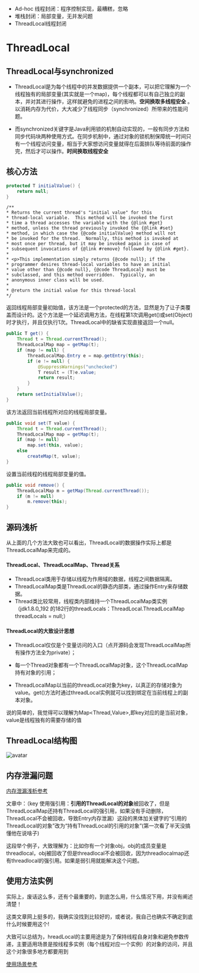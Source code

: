 * Ad-hoc 线程封闭：程序控制实现，最糟糕，忽略
* 堆栈封闭：局部变量，无并发问题
* ThreadLocal线程封闭

# ThreadLocal

## ThreadLocal与synchronized

* ThreadLocal是为每个线程中的并发数据提供一个副本，可以把它理解为一个线程独有的局部变量(其实就是一个map)，每个线程都可以有自己独立的副本，并对其进行操作，这样就避免的进程之间的影响。**空间换取多线程安全** 。以消耗内存为代价，大大减少了线程同步（synchronized）所带来的性能问题。

* 而synchronized关键字是Java利用锁的机制自动实现的，一般有同步方法和同步代码块两种使用方式。在同步机制中，通过对象的锁机制保障统一时间只有一个线程访问变量，相当于大家想访问变量就得在后面排队等待前面的操作完，然后才可以操作。**时间换取线程安全**

## 核心方法

```java
protected T initialValue() {
    return null;
}
```

```
/**
* Returns the current thread's "initial value" for this
* thread-local variable.  This method will be invoked the first
* time a thread accesses the variable with the {@link #get}
* method, unless the thread previously invoked the {@link #set}
* method, in which case the {@code initialValue} method will not
* be invoked for the thread.  Normally, this method is invoked at
* most once per thread, but it may be invoked again in case of
* subsequent invocations of {@link #remove} followed by {@link #get}.
*
* <p>This implementation simply returns {@code null}; if the
* programmer desires thread-local variables to have an initial
* value other than {@code null}, {@code ThreadLocal} must be
* subclassed, and this method overridden.  Typically, an
* anonymous inner class will be used.
*
* @return the initial value for this thread-local
*/
```

 返回线程局部变量初始值，该方法是一个protected的方法，显然是为了让子类覆盖而设计的。这个方法是一个延迟调用方法，在线程第1次调用get()或set(Object)时才执行，并且仅执行1次。ThreadLocal中的缺省实现直接返回一个null。

```java
public T get() {
    Thread t = Thread.currentThread();
    ThreadLocalMap map = getMap(t);
    if (map != null) {
        ThreadLocalMap.Entry e = map.getEntry(this);
        if (e != null) {
            @SuppressWarnings("unchecked")
            T result = (T)e.value;
            return result;
        }
    }
    return setInitialValue();
}
```

该方法返回当前线程所对应的线程局部变量。

```java
public void set(T value) {
    Thread t = Thread.currentThread();
    ThreadLocalMap map = getMap(t);
    if (map != null)
        map.set(this, value);
    else
        createMap(t, value);
}

```

设置当前线程的线程局部变量的值。

```java
public void remove() {
    ThreadLocalMap m = getMap(Thread.currentThread());
    if (m != null)
        m.remove(this);
}
```

## 源码浅析

从上面的几个方法大致也可以看出，ThreadLocal的数据操作实际上都是ThreadLocalMap来完成的。

#### ThreadLocal、ThreadLocalMap、Thread关系

* ThreadLocal类用于存储以线程为作用域的数据，线程之间数据隔离。 
* ThreadLocalMap类是ThreadLocal的静态内部类，通过操作Entry来存储数据。 
* Thread类比较常用，线程类内部维持一个ThreadLocalMap类实例（jdk1.8.0_192 的182行的threadLocals：ThreadLocal.ThreadLocalMap threadLocals = null;）

#### ThreadLocal的大致设计思想

* ThreadLocal仅仅是个变量访问的入口（点开源码会发现ThreadLocalMap所有操作方法全为private）；

*  每一个Thread对象都有一个ThreadLocalMap对象，这个ThreadLocalMap持有对象的引用；

* ThreadLocalMap以当前的threadLocal对象为key，以真正的存储对象为value。get()方法时通过threadLocal实例就可以找到绑定在当前线程上的副本对象。

说的简单的，我觉得可以理解为Map<Thread,Value>,即key对应的是当前对象，value是线程独有的需要存储的值



## ThreadLocal结构图

![avatar](https://upload-images.jianshu.io/upload_images/7432604-ad2ff581127ba8cc.jpg)

## 内存泄漏问题

[内存泄漏浅析参考](https://www.jianshu.com/p/a1cd61fa22da)

文章中：（key 使用强引用：**引用的ThreadLocal的对象**被回收了，但是ThreadLocalMap还持有ThreadLocal的强引用，如果没有手动删除，ThreadLocal不会被回收，导致Entry内存泄漏）这段的黑体加关键字的“引用的ThreadLocal的对象”改为“持有ThreadLocal的引用的对象”(第一次看了半天没搞懂他在说啥子)

这段举个例子，大致理解为：比如你有一个对象obj，obj的成员变量是threadlocal，obj被回收了但是threadlocal不会被回收，因为threadlocalmap还有threadlocal的强引用。如果是弱引用就能解决这个问题。

## 使用方法实例

实际上，废话这么多，还有个最重要的，到底怎么用，什么情况下用，并没有阐述清楚！

这类文章网上挺多的，我确实没找到比较好的，或者说，我自己也确实不确定到底什么时候要用这个!

大致可以总结为，hreadLocal的主要用途是为了保持线程自身对象和避免参数传递，主要适用场景是按线程多实例（每个线程对应一个实例）的对象的访问，并且这个对象很多地方都要用到

[使用场景参考](https://blog.csdn.net/qq_36632687/article/details/79551828)

